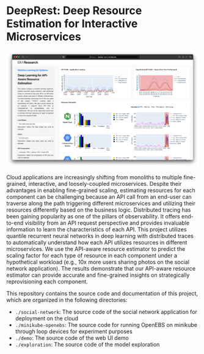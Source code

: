 # DeepRest: Deep Resource Estimation for Interactive Microservices
![](./demo/assets/github_banner.png)

Cloud applications are increasingly shifting from monoliths to multiple fine-grained, interactive, and loosely-coupled microservices. Despite their advantages in enabling fine-grained scaling, estimating resources for each component can be challenging because an API call from an end-user can traverse along the path triggering different microservices and utilizing their resources differently based on the business logic. Distributed tracing has been gaining popularity as one of the pillars of observability. It offers end-to-end visibility from an API request perspective and provides invaluable information to learn the characteristics of each API. This project utilizes quantile recurrent neural networks in deep learning with distributed traces to automatically understand how each API utilizes resources in different microservices. We use the API-aware resource estimator to predict the scaling factor for each type of resource in each component under a hypothetical workload (e.g., 10x more users sharing photos on the social network application). The results demonstrate that our API-aware resource estimator can provide accurate and fine-grained insights on strategically reprovisioning each component.

This repository contains the source code and documentation of this project, which are organized in the following directories:
* `./social-network`: The source code of the social network application for deployment on the cloud
* `./minikube-openebs`: The source code for running OpenEBS on minikube through loop devices for experiment purposes
* `./demo`: The source code of the web UI demo
* `./exploration`: The source code of the model exploration
